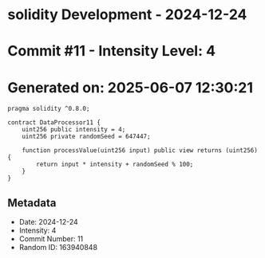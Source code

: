﻿# solidity Development - 2024-12-24
# Commit #11 - Intensity Level: 4
# Generated on: 2025-06-07 12:30:21
```solidity
pragma solidity ^0.8.0;

contract DataProcessor11 {
    uint256 public intensity = 4;
    uint256 private randomSeed = 647447;

    function processValue(uint256 input) public view returns (uint256) {
        return input * intensity + randomSeed % 100;
    }
}
```
## Metadata
- Date: 2024-12-24
- Intensity: 4
- Commit Number: 11
- Random ID: 163940848

